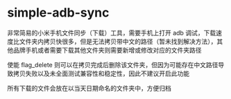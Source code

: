 # simple-adb-sync

非常简易的小米手机文件同步（下载）工具，需要手机上打开 adb 调试，下载速度比文件夹内拷贝快很多，但是无法拷贝带中文的路径（暂未找到解决方法），其他品牌手机或者需要下载其他文件夹则需要新增或修改对应的文件夹路径

使能 flag_delete 则可以在拷贝完成后删除该文件夹，但因为可能存在中文路径导致拷贝失败以及未全面测试兼容性和稳定性，因此不建议开启此功能

所有下载的文件会放在以当天日期命名的文件夹中，方便归档
